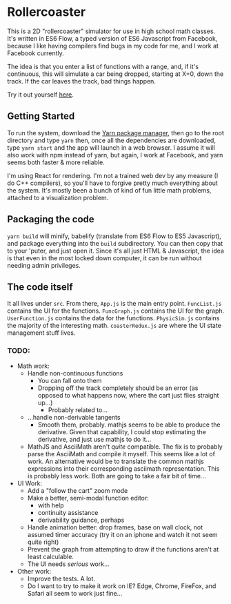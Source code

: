 # Rollercoaster

This is a 2D "rollercoaster" simulator for use in high school math classes.
It's written in ES6 Flow, a typed version of ES6 Javascript from Facebook,
because I like having compilers find bugs in my code for me,
and I work at Facebook currently.

The idea is that you enter a list of functions with a range, and,
if it's continuous, this will simulate a car being dropped, starting
at X=0, down the track. If the car leaves the track, bad things
happen.

Try it out yourself [here](https://kevinfrei.github.io/rollercoaster/).

## Getting Started

To run the system, download the
[Yarn package manager](https://yarnpkg.com/docs/install),
then go to the root directory and type `yarn` then, once all the dependencies
are downloaded, type `yarn start` and the app will launch in a web browser.
I assume it will also work with npm instead of yarn, but again,
I work at Facebook, and yarn seems both faster & more reliable.

I'm using React for rendering. I'm not a trained web dev by any
measure (I do C++ compilers), so you'll have to forgive pretty much
everything about the system. It's mostly been a bunch of kind of fun
little math problems, attached to a visualization problem.

## Packaging the code

`yarn build` will minify, babelify (translate from ES6 Flow to ES5
Javascript), and package everything into the `build` subdirectory. You can then
copy that to your 'puter, and just open it. Since it's all just HTML &
Javascript, the idea is that even in the most locked down computer, it can be
run without needing admin privileges.

## The code itself

It all lives under `src`. From there, `App.js` is the main entry point.
`FuncList.js` contains the UI for the functions.
`FuncGraph.js` contains the UI for the graph.
`UserFunction.js` contains the data for the functions.
`PhysicSim.js` contains the majority of the interesting math.
`coasterRedux.js` are where the UI state management stuff lives.

### TODO:

* Math work:
  * Handle non-continuous functions
    * You can fall onto them
    * Dropping off the track completely should be an error
      (as opposed to what happens now, where the cart just flies straight up...)
      * Probably related to...
  * ...handle non-derivable tangents
    * Smooth them, probably. mathjs seems to be able to produce the derivative.
      Given that capability, I could stop estimating the derivative, and just
      use mathjs to do it...
  * MathJS and AsciiMath aren't _quite_ compatible. The fix is to probably
    parse the AsciiMath and compile it myself. This seems like a lot of work.
    An alternative would be to translate the common mathjs expressions into
    their corresponding asciimath representation. This is probably less work.
    Both are going to take a fair bit of time...
* UI Work:
  * Add a "follow the cart" zoom mode
  * Make a better, semi-modal function editor:
    * with help
    * continuity assistance
    * derivability guidance, perhaps
  * Handle animation better: drop frames, base on wall clock, not assumed
    timer accuracy (try it on an iphone and watch it not seem quite right)
  * Prevent the graph from attempting to draw if the functions aren't at least
    calculable.
  * The UI needs *serious* work...
* Other work:
  * Improve the tests. A lot.
  * Do I want to try to make it work on IE? Edge, Chrome, FireFox, and Safari
    all seem to work just fine...
